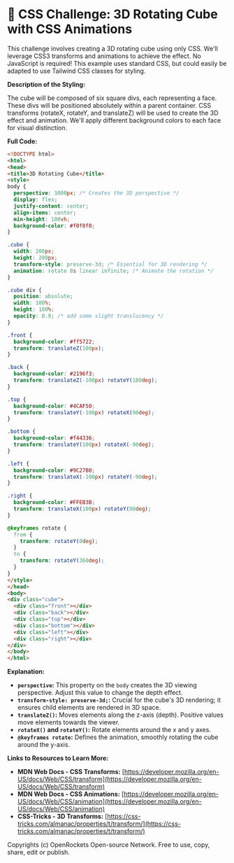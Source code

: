 # 🐞 CSS Challenge:  3D Rotating Cube with CSS Animations


This challenge involves creating a 3D rotating cube using only CSS.  We'll leverage CSS3 transforms and animations to achieve the effect.  No JavaScript is required!  This example uses standard CSS, but could easily be adapted to use Tailwind CSS classes for styling.


**Description of the Styling:**

The cube will be composed of six square divs, each representing a face.  These divs will be positioned absolutely within a parent container.  CSS transforms (rotateX, rotateY, and translateZ) will be used to create the 3D effect and animation.  We'll apply different background colors to each face for visual distinction.


**Full Code:**

```html
<!DOCTYPE html>
<html>
<head>
<title>3D Rotating Cube</title>
<style>
body {
  perspective: 1000px; /* Creates the 3D perspective */
  display: flex;
  justify-content: center;
  align-items: center;
  min-height: 100vh;
  background-color: #f0f0f0;
}

.cube {
  width: 200px;
  height: 200px;
  transform-style: preserve-3d; /* Essential for 3D rendering */
  animation: rotate 8s linear infinite; /* Animate the rotation */
}

.cube div {
  position: absolute;
  width: 100%;
  height: 100%;
  opacity: 0.9; /* add some slight translucency */
}

.front {
  background-color: #ff5722;
  transform: translateZ(100px);
}

.back {
  background-color: #2196f3;
  transform: translateZ(-100px) rotateY(180deg);
}

.top {
  background-color: #4CAF50;
  transform: translateY(-100px) rotateX(90deg);
}

.bottom {
  background-color: #f44336;
  transform: translateY(100px) rotateX(-90deg);
}

.left {
  background-color: #9C27B0;
  transform: translateX(-100px) rotateY(-90deg);
}

.right {
  background-color: #FFEB3B;
  transform: translateX(100px) rotateY(90deg);
}

@keyframes rotate {
  from {
    transform: rotateY(0deg);
  }
  to {
    transform: rotateY(360deg);
  }
}
</style>
</head>
<body>
<div class="cube">
  <div class="front"></div>
  <div class="back"></div>
  <div class="top"></div>
  <div class="bottom"></div>
  <div class="left"></div>
  <div class="right"></div>
</div>
</body>
</html>
```


**Explanation:**

* **`perspective`:**  This property on the `body` creates the 3D viewing perspective.  Adjust this value to change the depth effect.
* **`transform-style: preserve-3d;`:**  Crucial for the cube's 3D rendering; it ensures child elements are rendered in 3D space.
* **`translateZ()`:** Moves elements along the z-axis (depth).  Positive values move elements towards the viewer.
* **`rotateX()` and `rotateY()`:** Rotate elements around the x and y axes.
* **`@keyframes rotate`:** Defines the animation, smoothly rotating the cube around the y-axis.


**Links to Resources to Learn More:**

* **MDN Web Docs - CSS Transforms:** [https://developer.mozilla.org/en-US/docs/Web/CSS/transform](https://developer.mozilla.org/en-US/docs/Web/CSS/transform)
* **MDN Web Docs - CSS Animations:** [https://developer.mozilla.org/en-US/docs/Web/CSS/animation](https://developer.mozilla.org/en-US/docs/Web/CSS/animation)
* **CSS-Tricks - 3D Transforms:** [https://css-tricks.com/almanac/properties/t/transform/](https://css-tricks.com/almanac/properties/t/transform/)


Copyrights (c) OpenRockets Open-source Network. Free to use, copy, share, edit or publish.

